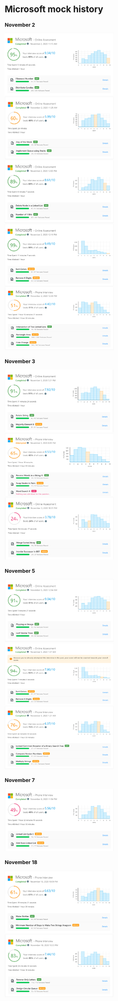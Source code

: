 # Microsoft mock history

### November 2

<img src="https://github.com/Waqar-107/LeetCode/blob/master/Company_wise_Mock/Microsoft/assets/nov_2_2020_1.PNG" height="200px" width="350px" alt=""/>
<img src="https://github.com/Waqar-107/LeetCode/blob/master/Company_wise_Mock/Microsoft/assets/nov_2_2020_2.PNG" height="200px" width="350px" alt=""/>
<img src="https://github.com/Waqar-107/LeetCode/blob/master/Company_wise_Mock/Microsoft/assets/nov_2_2020_3.PNG" height="200px" width="350px" alt=""/>
<img src="https://github.com/Waqar-107/LeetCode/blob/master/Company_wise_Mock/Microsoft/assets/nov_2_2020_4.PNG" height="200px" width="350px" alt=""/>
<img src="https://github.com/Waqar-107/LeetCode/blob/master/Company_wise_Mock/Microsoft/assets/nov_2_2020_5.PNG" height="200px" width="350px" alt=""/>

### November 3
<img src="https://github.com/Waqar-107/LeetCode/blob/master/Company_wise_Mock/Microsoft/assets/nov_3_2020_1.PNG" height="200px" width="350px" alt=""/>
<img src="https://github.com/Waqar-107/LeetCode/blob/master/Company_wise_Mock/Microsoft/assets/nov_3_2020_2.PNG" height="200px" width="350px" alt=""/>
<img src="https://github.com/Waqar-107/LeetCode/blob/master/Company_wise_Mock/Microsoft/assets/nov_3_2020_3.PNG" height="200px" width="350px" alt=""/>

### November 5
<img src="https://github.com/Waqar-107/LeetCode/blob/master/Company_wise_Mock/Microsoft/assets/nov_5_2020_1.PNG" height="200px" width="350px" alt=""/>
<img src="https://github.com/Waqar-107/LeetCode/blob/master/Company_wise_Mock/Microsoft/assets/nov_5_2020_2.PNG" height="200px" width="350px" alt=""/>
<img src="https://github.com/Waqar-107/LeetCode/blob/master/Company_wise_Mock/Microsoft/assets/nov_5_2020_3.PNG" height="200px" width="350px" alt=""/>

### November 7
<img src="https://github.com/Waqar-107/LeetCode/blob/master/Company_wise_Mock/Microsoft/assets/nov_7_2020_1.PNG" height="200px" width="350px" alt=""/>

### November 18
<img src="https://github.com/Waqar-107/LeetCode/blob/master/Company_wise_Mock/Microsoft/assets/nov_18_2020_1.PNG" height="200px" width="350px" alt=""/>
<img src="https://github.com/Waqar-107/LeetCode/blob/master/Company_wise_Mock/Microsoft/assets/nov_18_2020_2.PNG" height="200px" width="350px" alt=""/>
